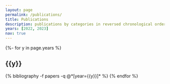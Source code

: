 ```yaml
---
layout: page
permalink: /publications/
title: Publications
description: publications by categories in reversed chronological order. generated by jekyll-scholar.
years: [2022, 2023]
nav: true
---
```

<!-- _pages/publications.md -->
<div class="publications">

{%- for y in page.years %}
  <h2 class="year">{{y}}</h2>
  {% bibliography -f papers -q @*[year={{y}}]* %}
{% endfor %}

</div>
